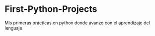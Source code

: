 # First-Python-Projects
Mis primeras prácticas en python donde avanzo con el aprendizaje del lenguaje

